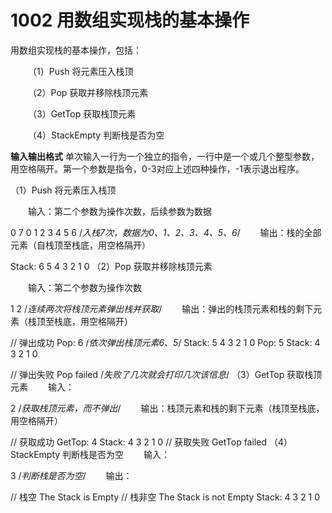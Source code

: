 # 1002 用数组实现栈的基本操作

用数组实现栈的基本操作，包括：

  （1）Push 将元素压入栈顶

  （2）Pop 获取并移除栈顶元素

  （3）GetTop 获取栈顶元素

  （4）StackEmpty 判断栈是否为空

**输入输出格式**
单次输入一行为一个独立的指令，一行中是一个或几个整型参数，用空格隔开。第一个参数是指令，0-3对应上述四种操作，-1表示退出程序。

（1）Push 将元素压入栈顶

  输入：第二个参数为操作次数，后续参数为数据

0 7 0 1 2 3 4 5 6  /*入栈7次，数据为0、1、2、3、4、5、6*/
  输出：栈的全部元素（自栈顶至栈底，用空格隔开）

Stack: 6 5 4 3 2 1 0
（2）Pop 获取并移除栈顶元素

  输入：第二个参数为操作次数

1 2  /*连续两次将栈顶元素弹出栈并获取*/
  输出：弹出的栈顶元素和栈的剩下元素（栈顶至栈底，用空格隔开）

// 弹出成功
Pop: 6  /*依次弹出栈顶元素6、5*/
Stack: 5 4 3 2 1 0
Pop: 5
Stack: 4 3 2 1 0

// 弹出失败
Pop failed  /*失败了几次就会打印几次该信息*/
（3）GetTop 获取栈顶元素   输入：

2  /*获取栈顶元素，而不弹出*/
  输出：栈顶元素和栈的剩下元素（栈顶至栈底，用空格隔开）

// 获取成功
GetTop: 4
Stack: 4 3 2 1 0
// 获取失败
GetTop failed
（4）StackEmpty 判断栈是否为空   输入：

3  /*判断栈是否为空*/
  输出：

// 栈空
The Stack is Empty
// 栈非空
The Stack is not Empty
Stack: 4 3 2 1 0


